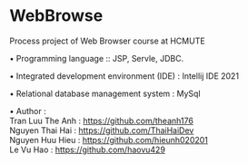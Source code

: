 # WebBrowse
Process project of Web Browser course at HCMUTE

• Programming language :: JSP, Servle, JDBC.

• Integrated development environment (IDE) : Intellij IDE 2021

• Relational database management system : MySql

• Author :<br> 
Tran Luu The Anh : https://github.com/theanh176 <br>
Nguyen Thai Hai  : https://github.com/ThaiHaiDev <br>
Nguyen Huu Hieu  : https://github.com/hieunh020201 <br>
Le Vu Hao        : https://github.com/haovu429
